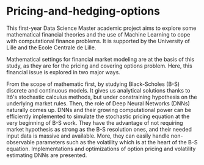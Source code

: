 # Pricing-and-hedging-options

This first-year Data Science Master academic project aims to explore some mathematical financial theories and the use of Machine Learning to cope with computational finance problems. 
It is supported by the University of Lille and the Ecole Centrale de Lille.

Mathematical settings for financial market modeling are at the basis of this study, as they are for the pricing and covering options problem. Here, this financial issue is explored in two major ways. 

From the scope of mathematic first, by studying Black-Scholes (B-S) discrete and continuous models. It gives us analytical solutions thanks to Itô's stochastic calculus methods, but under constraining hypothesis on the underlying market rules.
Then, the role of Deep Neural Networks (DNNs) naturally comes up. DNNs and their growing computational power can be efficiently implemented to simulate the stochastic pricing equation at the very beginning of B-S work. They have the advantage of not requiring market hypothesis as strong as the B-S resolution ones, and their needed input data is massive and available. More, they can easily handle non-observable parameters such as the volatility which is at the heart of the B-S equation. Implementations and optimizations of option pricing and volatility estimating DNNs are presented.
